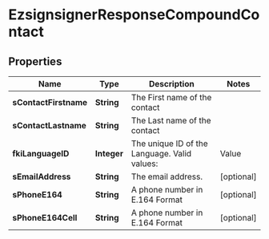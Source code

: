 

# EzsignsignerResponseCompoundContact

## Properties

Name | Type | Description | Notes
------------ | ------------- | ------------- | -------------
**sContactFirstname** | **String** | The First name of the contact | 
**sContactLastname** | **String** | The Last name of the contact | 
**fkiLanguageID** | **Integer** | The unique ID of the Language.  Valid values:  |Value|Description| |-|-| |1|French| |2|English| | 
**sEmailAddress** | **String** | The email address. |  [optional]
**sPhoneE164** | **String** | A phone number in E.164 Format |  [optional]
**sPhoneE164Cell** | **String** | A phone number in E.164 Format |  [optional]




